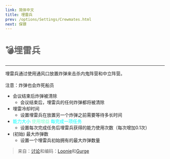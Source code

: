 ```yaml
---
link: 简体中文
title: 埋雷兵
prev: /options/Settings/Crewmates.html
next: 保镖
---
```


# <font color="#696969">💣<b>埋雷兵</b></font> <Badge text="Killing" type="tip" vertical="middle"/>

***

埋雷兵通过使用通风口放置炸弹来击杀内鬼阵营和中立阵营。<br><br>
注意：炸弹也会炸死船员

- 会议结束后炸弹被清除
  - 会议结束后，埋雷兵的任何炸弹都将被清除
- 埋雷冷却时间
  - 设置埋雷兵在放置另一个炸弹之前需要等待多长时间
- <font color=#00ffff>能力大小</font> <font color=#7fffd2>使用增益</font> <font color=#00ffff>每完成一项任务</font>
  - 设置每次完成任务后埋雷兵获得的能力使用次数（每次增加0.1次）
- (初始) 最大炸弹数
  - 设置一个埋雷兵初始拥有的最大炸弹数量

> 来自：[讨论](#)和编码：[Loonie](#)和[Gurge](#)
